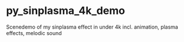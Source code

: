 # py_sinplasma_4k_demo
Scenedemo of my sinplasma effect in under 4k incl. animation, plasma effects, melodic sound
